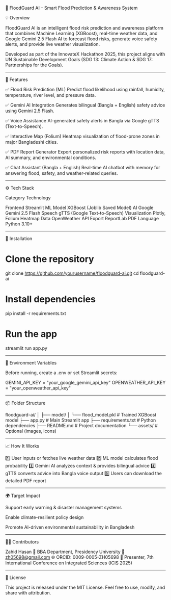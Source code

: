 🌊 FloodGuard AI – Smart Flood Prediction & Awareness System

💡 Overview

FloodGuard AI is an intelligent flood risk prediction and awareness platform that combines Machine Learning (XGBoost), real-time weather data, and Google Gemini 2.5 Flash AI to forecast flood risks, generate voice safety alerts, and provide live weather visualization.

Developed as part of the InnovateX Hackathon 2025, this project aligns with UN Sustainable Development Goals (SDG 13: Climate Action & SDG 17: Partnerships for the Goals).


---

🧠 Features

✅ Flood Risk Prediction (ML)
Predict flood likelihood using rainfall, humidity, temperature, river level, and pressure data.

✅ Gemini AI Integration
Generates bilingual (Bangla + English) safety advice using Gemini 2.5 Flash.

✅ Voice Assistance
AI-generated safety alerts in Bangla via Google gTTS (Text-to-Speech).

✅ Interactive Map (Folium)
Heatmap visualization of flood-prone zones in major Bangladeshi cities.

✅ PDF Report Generator
Export personalized risk reports with location data, AI summary, and environmental conditions.

✅ Chat Assistant (Bangla + English)
Real-time AI chatbot with memory for answering flood, safety, and weather-related queries.


---

⚙️ Tech Stack

Category	Technology

Frontend	Streamlit
ML Model	XGBoost (Joblib Saved Model)
AI	Google Gemini 2.5 Flash
Speech	gTTS (Google Text-to-Speech)
Visualization	Plotly, Folium Heatmap
Data	OpenWeather API
Export	ReportLab PDF
Language	Python 3.10+



---

🧩 Installation

# Clone the repository
git clone https://github.com/yourusername/floodguard-ai.git
cd floodguard-ai

# Install dependencies
pip install -r requirements.txt

# Run the app
streamlit run app.py


---

🔑 Environment Variables

Before running, create a .env or set Streamlit secrets:

GEMINI_API_KEY = "your_google_gemini_api_key"
OPENWEATHER_API_KEY = "your_openweather_api_key"


---

📦 Folder Structure

floodguard-ai/
│
├── model/
│   └── flood_model.pkl          # Trained XGBoost model
├── app.py                       # Main Streamlit app
├── requirements.txt             # Python dependencies
├── README.md                    # Project documentation
└── assets/                      # Optional (images, icons)


---

📈 How It Works

1️⃣ User inputs or fetches live weather data
2️⃣ ML model calculates flood probability
3️⃣ Gemini AI analyzes context & provides bilingual advice
4️⃣ gTTS converts advice into Bangla voice output
5️⃣ Users can download the detailed PDF report


---

🌍 Target Impact

Support early warning & disaster management systems

Enable climate-resilient policy design

Promote AI-driven environmental sustainability in Bangladesh



---

🧑‍💻 Contributors

Zahid Hasan
💼 BBA Department, Presidency University
📧 zh05698@gmail.com
🌐 ORCID: 0009-0005-ZH05698
📄 Presenter, 7th International Conference on Integrated Sciences (ICIS 2025)


---

🧾 License

This project is released under the MIT License.
Feel free to use, modify, and share with attribution.

